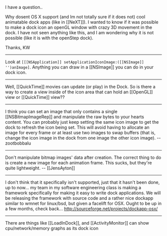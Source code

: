 I have a question..

Why dosent OS X support (and Im not totally sure if it does not) cool animatable dock apps (like in [[NeXT]]). I wanted to know if it was possible to make a dock icon an openGL window with crazy 3D movement in the dock. I have not seen anything like this, and I am wondering why it is not possible (like it is with the openStep dock).

Thanks,
KW

----

Look at <code>[[[NSApplication]] setApplicationIconImage:([[NSImage]] '')anImage]</code>. Anything you can draw in a [[NSImage]] you can do in your dock icon.

----

Well, [[QuickTime]] movies can update (or play) in the Dock. So is there a way to create a view inside of the icon area that can hold an [[OpenGL]] view or [[QuickTime]] view??

----

I think you can set an image that only contains a single [[NSBitmapImageRep]] and manipulate the raw bytes to your hearts content. You can probably just keep setting the same icon image to get the dock to refresh the icon being set. This will avoid having to allocate an image for every frame or at least use two images to swap buffers (that is, change the icon image in the dock from one image the other icon image). --zootbobbalu

----

Don't manipulate bitmap images' data after creation. The correct thing to do is create a new image for each animation frame. This sucks, but they're quite lightweight. -- [[JensAyton]]

----

I don't think that it specifically isn't supported, just that it hasn't been done, up to now...   my team in my software engineering class is making a framework specifically for making it easy to write dock applications.  We will be releasing the framework with source code and a rather nice dockapp similar to wmnet for linux/bsd, but given a facelift for OSX.  Ought to be up in a few months, check back...   http://sourceforge.net/projects/dockapp-osx/

----

There are things like [[LoadInDock]], and [[ActivityMonitor]] can show cpu/network/memory graphs as its dock icon